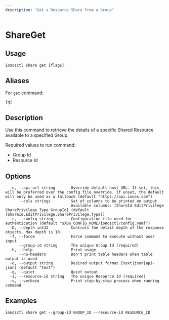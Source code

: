 ```yaml
---
description: "Get a Resource Share from a Group"
---
```


# ShareGet

## Usage

```text
ionosctl share get [flags]
```

## Aliases

For `get` command:

```text
[g]
```

## Description

Use this command to retrieve the details of a specific Shared Resource available to a specified Group.

Required values to run command:

* Group Id
* Resource Id

## Options

```text
  -u, --api-url string       Override default host URL. If set, this will be preferred over the config file override. If unset, the default will only be used as a fallback (default "https://api.ionos.com")
      --cols strings         Set of columns to be printed on output 
                             Available columns: [ShareId EditPrivilege SharePrivilege Type GroupId] (default [ShareId,EditPrivilege,SharePrivilege,Type])
  -c, --config string        Configuration file used for authentication (default "$XDG_CONFIG_HOME/ionosctl/config.yaml")
  -D, --depth int32          Controls the detail depth of the response objects. Max depth is 10.
  -f, --force                Force command to execute without user input
      --group-id string      The unique Group Id (required)
  -h, --help                 Print usage
      --no-headers           Don't print table headers when table output is used
  -o, --output string        Desired output format [text|json|api-json] (default "text")
  -q, --quiet                Quiet output
  -i, --resource-id string   The unique Resource Id (required)
  -v, --verbose              Print step-by-step process when running command
```

## Examples

```text
ionosctl share get --group-id GROUP_ID --resource-id RESOURCE_ID
```


